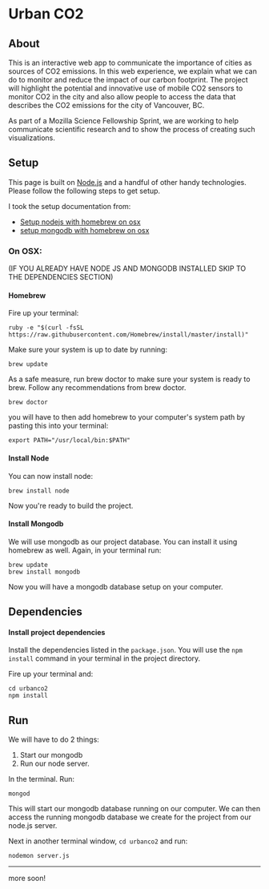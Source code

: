 # Urban CO2

## About

This is an interactive web app to communicate the importance of cities as sources of CO2 emissions. In this web experience, we explain what we can do to monitor and reduce the impact of our carbon footprint. The project will highlight the potential and innovative use of mobile CO2 sensors to monitor CO2 in the city and also allow people to access the data that describes the CO2 emissions for the city of Vancouver, BC.

As part of a Mozilla Science Fellowship Sprint, we are working to help communicate scientific research and to show the process of creating such visualizations.


## Setup

This page is built on [Node.js]() and a handful of other handy technologies. Please follow the following steps to get setup.

I took the setup documentation from:

* [Setup nodejs with homebrew on osx](https://changelog.com/install-node-js-with-homebrew-on-os-x/)
* [setup mongodb with homebrew on osx](https://docs.mongodb.org/manual/tutorial/install-mongodb-on-os-x/)

### On OSX:
(IF YOU ALREADY HAVE NODE JS AND MONGODB INSTALLED SKIP TO THE DEPENDENCIES SECTION)
#### Homebrew

Fire up your terminal:

```
ruby -e "$(curl -fsSL https://raw.githubusercontent.com/Homebrew/install/master/install)"
```

Make sure your system is up to date by running:

```
brew update
```

As a safe measure, run brew doctor to make sure your system is ready to brew. Follow any recommendations from brew doctor.

```
brew doctor
```

you will have to then add homebrew to your computer's system path by pasting this into your terminal:

```
export PATH="/usr/local/bin:$PATH"
```

#### Install Node

You can now install node:

```
brew install node
```
Now you're ready to build the project.

#### Install Mongodb

We will use mongodb as our project database. You can install it using homebrew as well. Again, in your terminal run:

```
brew update
brew install mongodb
```

Now you will have a mongodb database setup on your computer. 


## Dependencies

#### Install project dependencies
Install the dependencies listed in the ```package.json```. You will use the ```npm install``` command in your terminal in the project directory. 

Fire up your terminal and:

```
cd urbanco2
npm install
```


## Run 

We will have to do 2 things:

1. Start our mongodb
2. Run our node server.

In the terminal. Run:

```
mongod
```

This will start our mongodb database running on our computer. We can then access the running mongodb database we create for the project from our node.js server.

Next in another terminal window, ```cd urbanco2``` and run:

```
nodemon server.js
```

*** 
more soon!
